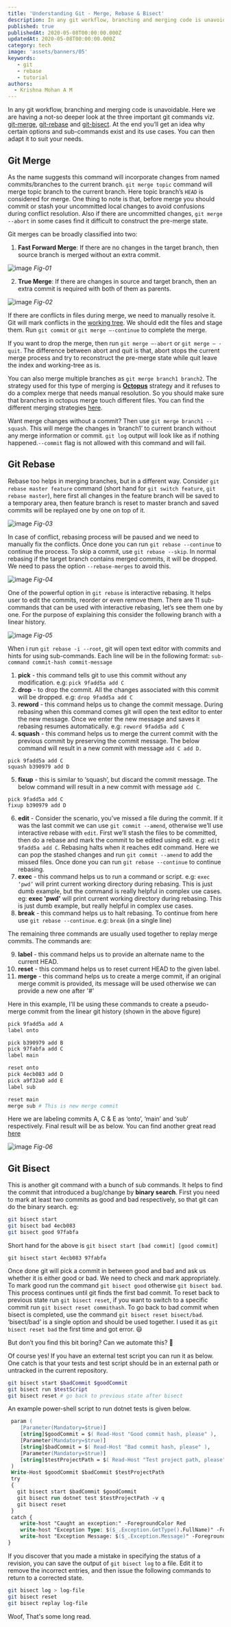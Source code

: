 ```yaml
---
title: 'Understanding Git - Merge, Rebase & Bisect'
description: In any git workflow, branching and merging code is unavoidable. In this post we are having a not-so deeper look at the three important git commands viz. git-merge, git-rebase and git-bisect.
published: true
publishedAt: 2020-05-08T00:00:00.000Z
updatedAt: 2020-05-08T00:00:00.000Z
category: tech
image: 'assets/banners/05'
keywords: 
   - git
   - rebase
   - tutorial
authors:
  - Krishna Mohan A M
---
```


In any git workflow, branching and merging code is unavoidable. Here we are having a not-so deeper look at the three important git commands viz. [git-merge](https://git-scm.com/docs/git-merge), [git-rebase](https://git-scm.com/docs/git-rebase) and [git-bisect](https://git-scm.com/docs/git-bisect). At the end you’ll get an idea why certain options and sub-commands exist and its use cases. You can then adapt it to suit your needs. 

## Git Merge

As the name suggests this command will incorporate changes from named commits/branches to the current branch. `git merge topic` command will merge topic branch to the current branch. Here topic branch’s `HEAD` is considered for merge. One thing to note is that, before merge you should commit or stash your uncommitted local changes to avoid confusions during conflict resolution. Also if there are uncommitted changes, `git merge --abort` in some cases find it difficult to construct the pre-merge state. 

Git merges can be broadly classified into two: 

1. **Fast Forward Merge**: If there are no changes in the target branch, then source branch is merged without an extra commit.

![image](assets/images/04_02.jpeg)
*Fig-01*

2. **True Merge**: If there are changes in source and target branch, then an extra commit is required with both of them as parents.

![image](assets/images/04_01.jpeg)
*Fig-02*

If there are conflicts in files during merge, we need to manually resolve it. Git will mark conflicts in the [working tree](https://stackoverflow.com/questions/39128500/working-tree-vs-working-directory). We should edit the files and stage them. Run `git commit` or `git merge —-continue` to complete the merge.

If you want to drop the merge, then run `git merge —-abort` or `git merge — -quit`. The difference between abort and quit is that, abort stops the current merge process and try to reconstruct the pre-merge state while quit leave the index and working-tree as is.

You can also merge multiple branches as `git merge branch1 branch2`. The strategy used for this type of merging is **[Octopus](https://git-scm.com/docs/merge-strategies#Documentation/merge-strategies.txt-octopus)** strategy and it refuses to do a complex merge that needs manual resolution. So you should make sure that branches in octopus merge touch different files. You can find the different merging strategies [here](https://git-scm.com/docs/merge-strategies).

Want merge changes without a commit? Then use `git merge branch1 --squash`. This will merge the changes in ‘branch1’ to current branch without any merge information or commit. `git log` output will look like as if nothing happened.`--commit` flag is not allowed with this command and will fail.

## Git Rebase

Rebase too helps in merging branches, but in a different way. Consider `git rebase master feature` command (short hand for `git switch feature`, `git rebase master`), here first all changes in the feature branch will be saved to a temporary area, then feature branch is reset to master branch and saved commits will be replayed one by one on top of it.

![image](assets/images/04_03.jpeg)
*Fig-03*

In case of conflict, rebasing process will be paused and we need to manually fix the conflicts. Once done you can run `git rebase --continue` to continue the process. To skip a commit, use `git rebase --skip`. In normal rebasing if the target branch contains merged commits, it will be dropped. We need to pass the option `--rebase-merges` to avoid this.

![image](assets/images/04_04.jpeg)
*Fig-04*

One of the powerful option in `git rebase` is interactive rebasing. It helps user to edit the commits, reorder or even remove them. There are 11 sub-commands that can be used with interactive rebasing, let’s see them one by one. For the purpose of explaining this consider the following branch with a linear history.

![image](assets/images/04_05.jpeg)
*Fig-05*

When i run `git rebase -i --root`, git will open text editor with commits and hints for using sub-commands. Each line will be in the following format: `sub-command commit-hash commit-message`


1. **pick** - this command tells git to use this commit without any modification. e.g: `pick 9fadd5a add C`
2. **drop** - to drop the commit. All the changes associated with this commit will be dropped. e.g: `drop 9fadd5a add C`
3. **reword** - this command helps us to change the commit message. During rebasing when this command comes git will open the text editor to enter the new message. Once we enter the new message and saves it rebasing resumes automatically. e.g: `reword 9fadd5a add C`
4. **squash** - this command helps us to merge the current commit with the previous commit by preserving the commit message. The below command will result in a new commit with message `add C add D.`

```
pick 9fadd5a add C
squash b390979 add D
```

5. **fixup** - this is similar to ‘squash’, but discard the commit message. The below command will result in a new commit with message `add C`.

```
pick 9fadd5a add C
fixup b390979 add D
```

6. **edit** - Consider the scenario, you’ve missed a file during the commit. If it was the last commit we can use `git commit --amend`, otherwise we’ll use interactive rebase with `edit`. First we’ll stash the files to be committed, then do a rebase and mark the commit to be edited using edit. e.g: `edit 9fadd5a add C`. Rebasing halts when it reaches edit command. Here we can pop the stashed changes and run `git commit --amend` to add the missed files. Once done you can run `git rebase --continue` to continue rebasing.
7. **exec** - this command helps us to run a command or script. e.g: `exec ‘pwd’` will print current working directory during rebasing. This is just dumb example, but the command is really helpful in complex use cases.
eg: **exec 'pwd'** will print current working directory during rebasing. This is just dumb example, but really helpful in complex use cases.
8. **break** - this command helps us to halt rebasing. To continue from here use `git rebase --continue`. e.g: `break` (in a single line)

The remaining three commands are usually used together to replay merge commits. The commands are:

9. **label** - this command helps us to provide an alternate name to the current HEAD.
10. **reset** - this command helps us to reset current HEAD to the given label.
11. **merge** - this command helps us to create a merge commit, if an original merge commit is provided, its message will be used otherwise we can provide a new one after '#'

Here in this example, I’ll be using these commands to create a pseudo-merge commit from the linear git history (shown in the above figure) 

```bash
pick 9fadd5a add A
label onto

pick b390979 add B
pick 97fabfa add C
label main

reset onto
pick 4ecb083 add D
pick a9f32a0 add E
label sub

reset main
merge sub # This is new merge commit
```
Here we are labeling commits A, C & E as ‘onto’, ‘main’ and ‘sub’ respectively. Final result will be as below. You can find another great read [here](https://stackoverflow.com/a/61103385/1520750)

![image](assets/images/04_06.jpeg)
*Fig-06*

## Git Bisect

This is another git command with a bunch of sub commands. It helps to find the commit that introduced a bug/change by **binary search**. First you need to mark at least two commits as good and bad respectively, so that git can do the binary search.
eg: 
```bash
git bisect start
git bisect bad 4ecb083
git bisect good 97fabfa
```
Short hand for the above is `git bisect start [bad commit] [good commit]`
```
git bisect start 4ecb083 97fabfa
```

Once done git will pick a commit in between good and bad and ask us whether it is either good or bad. We need to check and mark appropriately. To mark good run the command `git bisect good` otherwise `git bisect bad`. This process continues until git finds the first bad commit. To reset back to previous state run `git bisect reset`, if you want to switch to a specific commit run `git bisect reset commithash`. To go back to bad commit when bisect is completed, use the command `git bisect reset bisect/bad`. ‘bisect/bad’ is a single option and should be used together. I used it as `git bisect reset bad` the first time and got error. 😃

But don’t you find this bit boring? Can we automate this? 🤔

Of course yes! If you have an external test script you can run it as below. One catch is that your tests and test script should be in an external path or untracked in the current repository.

```bash
git bisect start $badCommit $goodCommit
git bisect run $testScript
git bisect reset # go back to previous state after bisect
```

An example power-shell script to run dotnet tests is given below.

```ps
 param (
    [Parameter(Mandatory=$true)]
    [string]$goodCommit = $( Read-Host "Good commit hash, please" ),
    [Parameter(Mandatory=$true)]
    [string]$badCommit = $( Read-Host "Bad commit hash, please" ),
    [Parameter(Mandatory=$true)]
    [string]$testProjectPath = $( Read-Host "Test project path, please" )
 )
 Write-Host $goodCommit $badCommit $testProjectPath 
 try 
 {
   git bisect start $badCommit $goodCommit
   git bisect run dotnet test $testProjectPath -v q
   git bisect reset
 }
 catch {
    write-host "Caught an exception:" -ForegroundColor Red
    write-host "Exception Type: $($_.Exception.GetType().FullName)" -ForegroundColor Red
    write-host "Exception Message: $($_.Exception.Message)" -ForegroundColor Red
}
```

If you discover that you made a mistake in specifying the status of a revision, you can save the output of `git bisect log` to a file. Edit it to remove the incorrect entries, and then issue the following commands to return to a corrected state.

```bash
git bisect log > log-file
git bisect reset
git bisect replay log-file
```

Woof, That's some long read. 